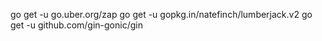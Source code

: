 go get -u go.uber.org/zap
go get -u gopkg.in/natefinch/lumberjack.v2
go get -u github.com/gin-gonic/gin
